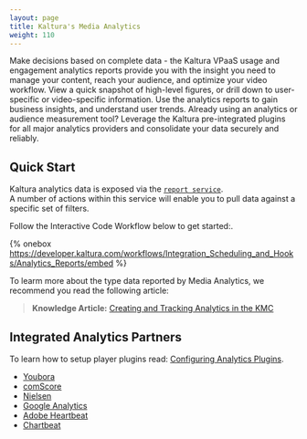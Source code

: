 ```yaml
---
layout: page
title: Kaltura's Media Analytics
weight: 110
---
```


Make decisions based on complete data - the Kaltura VPaaS usage and engagement analytics reports provide you with the insight you need to manage your content, reach your audience, and optimize your video workflow. View a quick snapshot of high-level figures, or drill down to user-specific or video-specific information. Use the analytics reports to gain business insights, and understand user trends. Already using an analytics or audience measurement tool? Leverage the Kaltura pre-integrated plugins for all major analytics providers and consolidate your data securely and reliably.

## Quick Start  

Kaltura analytics data is exposed via the [`report service`](https://developer.kaltura.com/api-docs/#/report).   
A number of actions within this service will enable you to pull data against a specific set of filters.

Follow the Interactive Code Workflow below to get started:.

{% onebox https://developer.kaltura.com/workflows/Integration_Scheduling_and_Hooks/Analytics_Reports/embed %}

To learm more about the type data reported by Media Analytics, we recommend you read the following article:
>**Knowledge Article:** [Creating and Tracking Analytics in the KMC](http://knowledge.kaltura.com/creating-and-tracking-analytics-kmc-0#analytics)

## Integrated Analytics Partners

To learn how to setup player plugins read: [Configuring Analytics Plugins](https://knowledge.kaltura.com/universal-studio-information-guide#configuring_analytics).

* [Youbora](https://knowledge.kaltura.com/node/1675)
* [comScore](http://player.kaltura.com/docs/ComscoreAnalytics)
* [Nielsen](http://player.kaltura.com/docs/NielsenVideoCensus)
* [Google Analytics](https://knowledge.kaltura.com/node/1148#googleanalytics)
* [Adobe Heartbeat](http://player.kaltura.com/modules/Heartbeat/tests/HeartBeatDemo.html)
* [Chartbeat](http://support.chartbeat.com/docs/video.html#kaltura)
